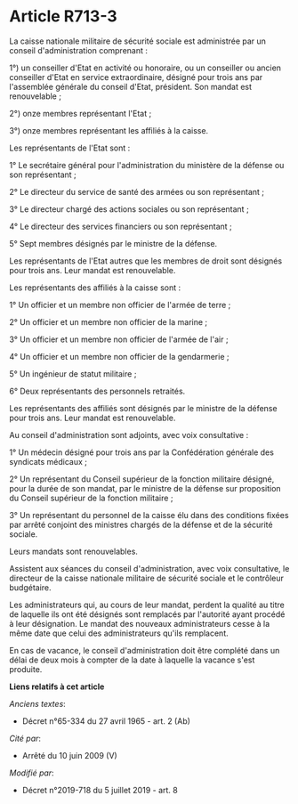 # Article R713-3

La caisse nationale militaire de sécurité sociale est administrée par un conseil d'administration comprenant :

1°) un conseiller d'Etat en activité ou honoraire, ou un conseiller ou ancien conseiller d'Etat en service extraordinaire,
désigné pour trois ans par l'assemblée générale du conseil d'Etat, président. Son mandat est renouvelable ;

2°) onze membres représentant l'Etat ;

3°) onze membres représentant les affiliés à la caisse.

Les représentants de l'Etat sont :

1° Le secrétaire général pour l'administration du ministère de la défense ou son représentant ;

2° Le directeur du service de santé des armées ou son représentant ;

3° Le directeur chargé des actions sociales ou son représentant ;

4° Le directeur des services financiers ou son représentant ;

5° Sept membres désignés par le ministre de la défense.

Les représentants de l'Etat autres que les membres de droit sont désignés pour trois ans. Leur mandat est renouvelable.

Les représentants des affiliés à la caisse sont :

1° Un officier et un membre non officier de l'armée de terre ;

2° Un officier et un membre non officier de la marine ;

3° Un officier et un membre non officier de l'armée de l'air ;

4° Un officier et un membre non officier de la gendarmerie ;

5° Un ingénieur de statut militaire ;

6° Deux représentants des personnels retraités.

Les représentants des affiliés sont désignés par le ministre de la défense pour trois ans. Leur mandat est renouvelable.

Au conseil d'administration sont adjoints, avec voix consultative :

1° Un médecin désigné pour trois ans par la Confédération générale des syndicats médicaux ;

2° Un représentant du Conseil supérieur de la fonction militaire désigné, pour la durée de son mandat, par le ministre de la
défense sur proposition du Conseil supérieur de la fonction militaire ;

3° Un représentant du personnel de la caisse élu dans des conditions fixées par arrêté conjoint des ministres chargés de la
défense et de la sécurité sociale.

Leurs mandats sont renouvelables.

Assistent aux séances du conseil d'administration, avec voix consultative, le directeur de la caisse nationale militaire de
sécurité sociale et le contrôleur budgétaire.

Les administrateurs qui, au cours de leur mandat, perdent la qualité au titre de laquelle ils ont été désignés sont remplacés
par l'autorité ayant procédé à leur désignation. Le mandat des nouveaux administrateurs cesse à la même date que celui des
administrateurs qu'ils remplacent.

En cas de vacance, le conseil d'administration doit être complété dans un délai de deux mois à compter de la date à laquelle
la vacance s'est produite.

**Liens relatifs à cet article**

_Anciens textes_:

  - Décret n°65-334 du 27 avril 1965 - art. 2 (Ab)

_Cité par_:

  - Arrêté du 10 juin 2009 (V)

_Modifié par_:

  - Décret n°2019-718 du 5 juillet 2019 - art. 8
